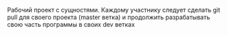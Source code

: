 Рабочий проект с сущностями.
Каждому участнику следует сделать git pull для своего проекта (master ветка) и продолжить разрабатывать свою часть программы в своих dev ветках
